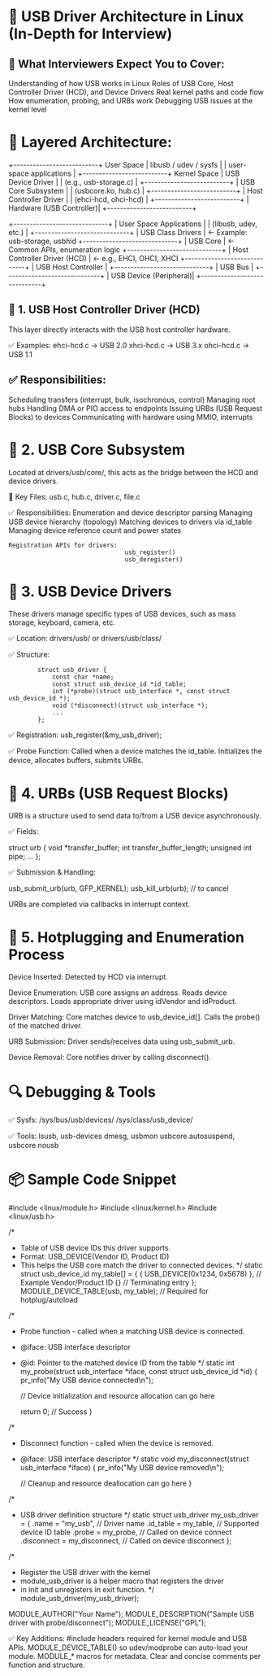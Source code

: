 🔧 USB Driver Architecture in Linux (In-Depth for Interview)
=====================================================================================================

🧠 What Interviewers Expect You to Cover:
--------------------------------------------------------------------
Understanding of how USB works in Linux
Roles of USB Core, Host Controller Driver (HCD), and Device Drivers
Real kernel paths and code flow
How enumeration, probing, and URBs work
Debugging USB issues at the kernel level

🧱 Layered Architecture:
=====================================================================================================

+--------------------------+       User Space
| libusb / udev / sysfs    |
| user-space applications  |
+--------------------------+       Kernel Space
| USB Device Driver        |
| (e.g., usb-storage.c)    |
+--------------------------+
| USB Core Subsystem       |
| (usbcore.ko, hub.c)      |
+--------------------------+
| Host Controller Driver   |
| (ehci-hcd, ohci-hcd)     |
+--------------------------+
| Hardware (USB Controller)|
+--------------------------+


+-----------------------------+
|   User Space Applications  |
|  (libusb, udev, etc.)      |
+-----------------------------+
|     USB Class Drivers      |  ← Example: usb-storage, usbhid
+-----------------------------+
|       USB Core             |  ← Common APIs, enumeration logic
+-----------------------------+
| Host Controller Driver (HCD) | ← e.g., EHCI, OHCI, XHCI
+-----------------------------+
|     USB Host Controller    |
+-----------------------------+
|         USB Bus            |
+-----------------------------+
|      USB Device (Peripheral)|
+-----------------------------+



🔹 1. USB Host Controller Driver (HCD)
-----------------------------------------
This layer directly interacts with the USB host controller hardware.

✅ Examples:
            ehci-hcd.c → USB 2.0
            xhci-hcd.c → USB 3.x
            ohci-hcd.c → USB 1.1

✅ Responsibilities:
-----------------------------
Scheduling transfers (interrupt, bulk, isochronous, control)
Managing root hubs
Handling DMA or PIO access to endpoints
Issuing URBs (USB Request Blocks) to devices
Communicating with hardware using MMIO, interrupts

🔹 2. USB Core Subsystem
====================================================================================================
Located at drivers/usb/core/, this acts as the bridge between the HCD and device drivers.

📂 Key Files:
                usb.c, hub.c, driver.c, file.c

✅ Responsibilities:
    Enumeration and device descriptor parsing
    Managing USB device hierarchy (topology)
    Matching devices to drivers via id_table
    Managing device reference count and power states
    
    Registration APIs for drivers:
                                    usb_register()
                                    usb_deregister()

🔹 3. USB Device Drivers
=====================================================================================================
These drivers manage specific types of USB devices, such as mass storage, keyboard, camera, etc.

✅ Location:
            drivers/usb/ or drivers/usb/class/

✅ Structure:

            struct usb_driver {
                const char *name;
                const struct usb_device_id *id_table;
                int (*probe)(struct usb_interface *, const struct usb_device_id *);
                void (*disconnect)(struct usb_interface *);
                ...
            };

✅ Registration:
                usb_register(&my_usb_driver);

✅ Probe Function:
                    Called when a device matches the id_table.
                    Initializes the device, allocates buffers, submits URBs.



🔹 4. URBs (USB Request Blocks)
====================================================================================================
URB is a structure used to send data to/from a USB device asynchronously.

✅ Fields:

struct urb {
    void *transfer_buffer;
    int transfer_buffer_length;
    unsigned int pipe;
    ...
};


✅ Submission & Handling:

usb_submit_urb(urb, GFP_KERNEL);
usb_kill_urb(urb); // to cancel

URBs are completed via callbacks in interrupt context.

🔹 5. Hotplugging and Enumeration Process
====================================================================================================

Device Inserted: 
                    Detected by HCD via interrupt.

Device Enumeration:
                    USB core assigns an address.
                    Reads device descriptors.
                    Loads appropriate driver using idVendor and idProduct.

Driver Matching:
                    Core matches device to usb_device_id[].
                    Calls the probe() of the matched driver.

URB Submission:
                    Driver sends/receives data using usb_submit_urb.

Device Removal:
                    Core notifies driver by calling disconnect().


🔍 Debugging & Tools
====================
✅ Sysfs:
            /sys/bus/usb/devices/
            /sys/class/usb_device/

✅ Tools:
            lsusb, usb-devices
            dmesg, usbmon
            usbcore.autosuspend, usbcore.nousb


📦 Sample Code Snippet
====================================================================================================
#include <linux/module.h>
#include <linux/kernel.h>
#include <linux/usb.h>

/*
 * Table of USB device IDs this driver supports.
 * Format: USB_DEVICE(Vendor ID, Product ID)
 * This helps the USB core match the driver to connected devices.
 */
static struct usb_device_id my_table[] = {
    { USB_DEVICE(0x1234, 0x5678) }, // Example Vendor/Product ID
    {}  // Terminating entry
};
MODULE_DEVICE_TABLE(usb, my_table); // Required for hotplug/autoload

/*
 * Probe function - called when a matching USB device is connected.
 * @iface: USB interface descriptor
 * @id: Pointer to the matched device ID from the table
 */
static int my_probe(struct usb_interface *iface, const struct usb_device_id *id)
{
    pr_info("My USB device connected\n");

    // Device initialization and resource allocation can go here

    return 0; // Success
}

/*
 * Disconnect function - called when the device is removed.
 * @iface: USB interface descriptor
 */
static void my_disconnect(struct usb_interface *iface)
{
    pr_info("My USB device removed\n");

    // Cleanup and resource deallocation can go here
}

/*
 * USB driver definition structure
 */
static struct usb_driver my_usb_driver = {
    .name       = "my_usb",        // Driver name
    .id_table   = my_table,        // Supported device ID table
    .probe      = my_probe,        // Called on device connect
    .disconnect = my_disconnect,   // Called on device disconnect
};

/*
 * Register the USB driver with the kernel
 * module_usb_driver is a helper macro that registers the driver
 * in init and unregisters in exit function.
 */
module_usb_driver(my_usb_driver);

MODULE_AUTHOR("Your Name");
MODULE_DESCRIPTION("Sample USB driver with probe/disconnect");
MODULE_LICENSE("GPL");


✅ Key Additions:
#include headers required for kernel module and USB APIs.
MODULE_DEVICE_TABLE() so udev/modprobe can auto-load your module.
MODULE_* macros for metadata.
Clear and concise comments per function and structure.


